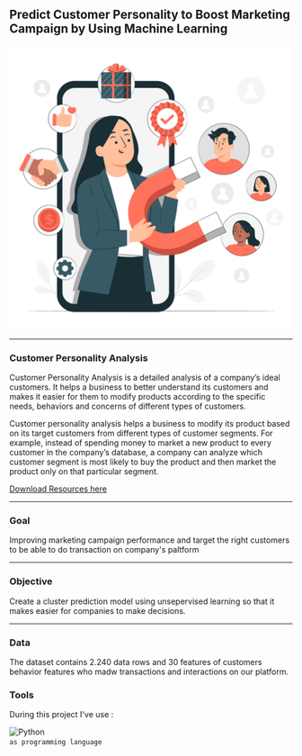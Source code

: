 ## **Predict Customer Personality to Boost Marketing Campaign by Using Machine Learning**

![Banner](images/img_1.jpg)

***
### **Customer Personality Analysis**
Customer Personality Analysis is a detailed analysis of a company’s ideal customers. It helps a business to better understand its customers and makes it easier for them to modify products according to the specific needs, behaviors and concerns of different types of customers.

Customer personality analysis helps a business to modify its product based on its target customers from different types of customer segments. For example, instead of spending money to market a new product to every customer in the company’s database, a company can analyze which customer segment is most likely to buy the product and then market the product only on that particular segment.

[Download Resources here](https://www.kaggle.com/datasets/imakash3011/customer-personality-analysis)
***
### **Goal**
Improving marketing campaign performance and target the right customers to be able to do transaction on company's paltform
***
### **Objective**
Create a cluster prediction model using unsepervised learning so that it makes easier for companies to make decisions.
***
### **Data**
The dataset contains 2.240 data rows and 30 features of customers behavior features who madw transactions and interactions on our platform.
### **Tools**
During this project I've use : <br>

![Python](https://img.shields.io/badge/python-3670A0?style=for-the-badge&logo=python&logoColor=ffdd54) <br>
`as programming language` 